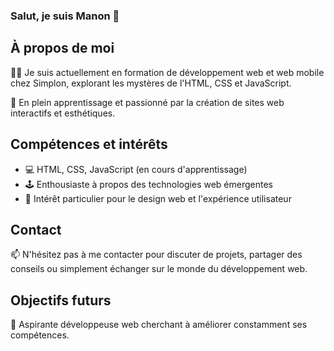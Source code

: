 ### Salut, je suis Manon 👋

<!--**morzdz/morzdz** is a ✨ _special_ ✨ repository because its `README.md` (this file) appears on your GitHub profile.-->

## À propos de moi

👩‍💻 Je suis actuellement en formation de développement web et web mobile chez Simplon, explorant les mystères de l'HTML, CSS et JavaScript.

🌱 En plein apprentissage et passionné par la création de sites web interactifs et esthétiques.

## Compétences et intérêts

- 💻 HTML, CSS, JavaScript (en cours d'apprentissage)
- 🕹 Enthousiaste à propos des technologies web émergentes
- 🎨 Intérêt particulier pour le design web et l'expérience utilisateur

## Contact

📫 N'hésitez pas à me contacter pour discuter de projets, partager des conseils ou simplement échanger sur le monde du développement web.

## Objectifs futurs

🚀 Aspirante développeuse web cherchant à améliorer constamment ses compétences.

